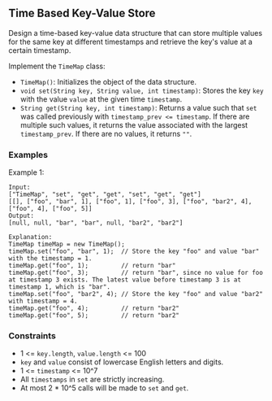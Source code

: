 ## Time Based Key-Value Store

Design a time-based key-value data structure that can store multiple values for the same key at different timestamps and retrieve the key's value at a certain timestamp.

Implement the `TimeMap` class:

* `TimeMap()`: Initializes the object of the data structure.
* `void set(String key, String value, int timestamp)`: Stores the key `key` with the value `value` at the given time `timestamp`.
* `String get(String key, int timestamp)`: Returns a value such that `set` was called previously with `timestamp_prev <= timestamp`. If there are multiple such values, it returns the value associated with the largest `timestamp_prev`. If there are no values, it returns `""`.

### Examples

Example 1:

```
Input:
["TimeMap", "set", "get", "get", "set", "get", "get"]
[[], ["foo", "bar", 1], ["foo", 1], ["foo", 3], ["foo", "bar2", 4], ["foo", 4], ["foo", 5]]
Output:
[null, null, "bar", "bar", null, "bar2", "bar2"]

Explanation:
TimeMap timeMap = new TimeMap();
timeMap.set("foo", "bar", 1);  // Store the key "foo" and value "bar" with the timestamp = 1.
timeMap.get("foo", 1);         // return "bar"
timeMap.get("foo", 3);         // return "bar", since no value for foo at timestamp 3 exists. The latest value before timestamp 3 is at timestamp 1, which is "bar".
timeMap.set("foo", "bar2", 4); // Store the key "foo" and value "bar2" with timestamp = 4.
timeMap.get("foo", 4);         // return "bar2"
timeMap.get("foo", 5);         // return "bar2"
```

### Constraints

* 1 <= `key.length`, `value.length` <= 100
* `key` and `value` consist of lowercase English letters and digits.
* 1 <= `timestamp` <= 10^7
* All `timestamps` in `set` are strictly increasing.
* At most 2 * 10^5 calls will be made to `set` and `get`.